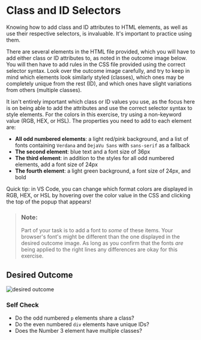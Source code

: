 # Class and ID Selectors
Knowing how to add class and ID attributes to HTML elements, as well as use their respective selectors, is invaluable.
 It's important to practice using them.

There are several elements in the HTML file provided, which you will have to add either class or ID attributes to, 
as noted in the outcome image below. You will then have to add rules in the CSS file provided using the correct 
selector syntax. Look over the outcome image carefully, and try to keep in mind which elements look similarly styled 
(classes), which ones may be completely unique from the rest (ID), and which ones have slight variations from others 
(multiple classes).

It isn't entirely important which class or ID values you use, as the focus here is on being able to add the attributes 
and use the correct selector syntax to style elements. For the colors in this exercise, try using a non-keyword value 
(RGB, HEX, or HSL). The properties you need to add to each element are:

* **All odd numbered elements**: a light red/pink background, and a list of fonts containing `Verdana` and 
`DejaVu Sans` with `sans-serif` as a fallback
* **The second element**: blue text and a font size of 36px
* **The third element**: in addition to the styles for all odd numbered elements, add a font size of 24px
* **The fourth element**: a light green background, a font size of 24px, and bold

Quick tip: in VS Code, you can change which format colors are displayed in RGB, HEX, or HSL by hovering over the 
color value in the CSS and clicking the top of the popup that appears!

> ### Note:
> Part of your task is to add a font to _some_ of these items. Your browser's font's might be different than the 
one displayed in the desired outcome image. As long as you confirm that the fonts _are_ being applied to the right 
lines any differences are okay for this exercise.

## Desired Outcome
![desired outcome](./desired-outcome.png)


### Self Check
- Do the odd numbered `p` elements share a class?
- Do the even numbered `div` elements have unique IDs?
- Does the Number 3 element have multiple classes?

